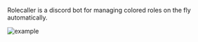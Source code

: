 Rolecaller is a discord bot for managing colored roles on the fly automatically.

![example](https://cdn.discordapp.com/attachments/562704639569428506/634757311742607390/rolecaller.gif)